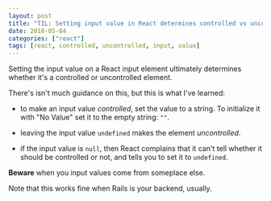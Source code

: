 ```yaml
---
layout: post
title: "TIL: Setting input value in React determines controlled vs uncontrolled "
date: 2018-05-04
categories: ["react"]
tags: [react, controlled, uncontrolled, input, value]
---
```


Setting the input value on a React input element ultimately determines
whether it's a controlled or uncontrolled element.

There's isn't much guidance on this, but this is what I've learned:

- to make an input value *controlled*, set the value to a string. To
  initialize it with "No Value" set it to the empty string: `""`.

- leaving the input value `undefined` makes the element *uncontrolled*.

- if the input value is `null`, then React complains that it can't
  tell whether it should be controlled or not, and tells you to set it
  to `undefined`.

**Beware** when you input values come from someplace else.

Note that this works fine when Rails is your backend, usually.
